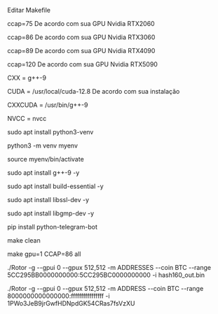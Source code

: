 Editar Makefile

ccap=75 De acordo com sua GPU Nvidia RTX2060

ccap=86 De acordo com sua GPU Nvidia RTX3060

ccap=89 De acordo com sua GPU Nvidia RTX4090

ccap=120 De acordo com sua GPU Nvidia RTX5090

CXX = g++-9

CUDA = /usr/local/cuda-12.8 De acordo com sua instalação

CXXCUDA = /usr/bin/g++-9

NVCC = nvcc

sudo apt install python3-venv

python3 -m venv myenv

source myenv/bin/activate

sudo apt install g++-9 -y

sudo apt install build-essential -y

sudo apt install libssl-dev -y

sudo apt install libgmp-dev -y

pip install python-telegram-bot

make clean

make gpu=1 CCAP=86 all

./Rotor -g --gpui 0 --gpux 512,512 -m ADDRESSES --coin BTC --range 5CC295BB0000000000:5CC295BC0000000000 -i hash160_out.bin

./Rotor -g --gpui 0 --gpux 512,512 -m ADDRESS --coin BTC --range 8000000000000000:ffffffffffffffff -i 1PWo3JeB9jrGwfHDNpdGK54CRas7fsVzXU
